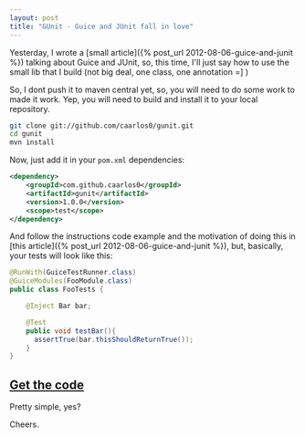 ```yaml
---
layout: post
title: "GUnit - Guice and JUnit fall in love"
---
```


Yesterday, I wrote a [small article]({% post_url 2012-08-06-guice-and-junit %})
talking about Guice and JUnit, so, this time, I'll just say how to use the
small lib that I build (not big deal, one class, one annotation =] )

So, I dont push it to maven central yet, so, you will need to do some work to
made it work. Yep, you will need to build and install it to your local
repository.

```bash
git clone git://github.com/caarlos0/gunit.git
cd gunit
mvn install
```

Now, just add it in your `pom.xml` dependencies:

```xml
<dependency>
	<groupId>com.github.caarlos0</groupId>
	<artifactId>gunit</artifactId>
	<version>1.0.0</version>
	<scope>test</scope>
</dependency>
```

And follow the instructions code example and the motivation of doing
this in [this article]({% post_url 2012-08-06-guice-and-junit %}), but,
basically, your tests will look like this:

```java
@RunWith(GuiceTestRunner.class)
@GuiceModules(FooModule.class)
public class FooTests {

	@Inject Bar bar;

	@Test
	public void testBar(){
	  assertTrue(bar.thisShouldReturnTrue());
	}
}
```

## [Get the code](git://github.com/caarlos0/gunit)

Pretty simple, yes?

Cheers.
